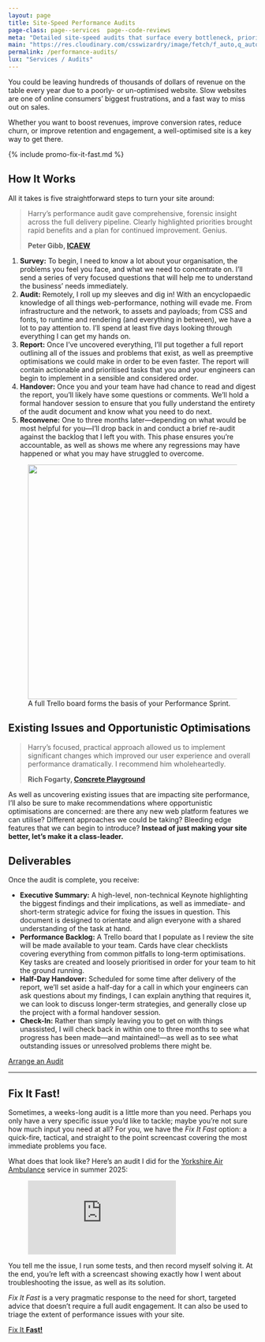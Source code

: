 ```yaml
---
layout: page
title: Site-Speed Performance Audits
page-class: page--services  page--code-reviews
meta: "Detailed site-speed audits that surface every bottleneck, prioritise fixes by ROI, and get you passing Core Web Vitals within weeks—trusted by the BBC and Sky."
main: "https://res.cloudinary.com/csswizardry/image/fetch/f_auto,q_auto/https://csswizardry.com/img/content/audit-trello.png"
permalink: /performance-audits/
lux: "Services / Audits"
---
```


<p><strong id="jsTagline"></strong></p>

<script>
(function(){
  const taglines = ['Your website is slow. I know why.',
                    'I find the problems that the last team couldn’t.',
                    'Your website, but faster.']
  const tagline  = taglines[Math.floor(Math.random() * taglines.length)];
  const taglineElement  = document.getElementById('jsTagline');
  taglineElement.textContent = tagline;
}());
</script>

You could be leaving hundreds of thousands of dollars of revenue on the table
every year due to a poorly- or un-optimised website. Slow websites are one of
online consumers’ biggest frustrations, and a fast way to miss out on sales.

Whether you want to boost revenues, improve conversion rates, reduce churn, or
improve retention and engagement, a well-optimised site is a key way to get
there.

{% include promo-fix-it-fast.md %}

## How It Works

All it takes is five straightforward steps to turn your site around:

<blockquote class="pull-quote  pull-quote--context-alt" id="quote:peter-gibb">
<p>Harry’s performance audit gave comprehensive, forensic insight across the full delivery pipeline. Clearly highlighted priorities brought rapid benefits and a plan for continued improvement. Genius.</p>
<b class="source  pull-quote__source">Peter Gibb, <a href="https://www.icaew.com/">ICAEW</a></b>
</blockquote>

1. **Survey:** To begin, I need to know a lot about your organisation, the
   problems you feel you face, and what we need to concentrate on. I’ll send
   a series of very focused questions that will help me to understand the
   business’ needs immediately.
2. **Audit:** Remotely, I roll up my sleeves and dig in! With an encyclopaedic
   knowledge of all things web-performance, nothing will evade me. From
   infrastructure and the network, to assets and payloads; from CSS and fonts,
   to runtime and rendering (and everything in between), we have a lot to pay
   attention to. I’ll spend at least five days looking through everything I can
   get my hands on.
3. **Report:** Once I’ve uncovered everything, I’ll put together a full report
   outlining all of the issues and problems that exist, as well as preemptive
   optimisations we could make in order to be even faster. The report will
   contain actionable and prioritised tasks that you and your engineers can
   begin to implement in a sensible and considered order.
4. **Handover:** Once you and your team have had chance to read and digest the
   report, you’ll likely have some questions or comments. We’ll hold a formal
   handover session to ensure that you fully understand the entirety of the audit
   document and know what you need to do next.
5. **Reconvene:** One to three months later—depending on what would be most
   helpful for you—I’ll drop back in and conduct a brief re-audit against the
   backlog that I left you with. This phase ensures you’re accountable, as
   well as shows me where any regressions may have happened or what you may have
   struggled to overcome.

<figure>
<img src="{{ site.cloudinary }}/img/content/audit-trello.png" alt="" loading="lazy" width="750" height="476" />
<figcaption>A full Trello board forms the basis of your Performance Sprint.</figcaption>
</figure>

## Existing Issues and Opportunistic Optimisations

<blockquote class="pull-quote  pull-quote--context-alt" id="quote:rich-fogarty">
<p>Harry’s focused, practical approach allowed us to implement significant
changes which improved our user experience and overall performance
dramatically. I recommend him wholeheartedly.</p>
<b class="source  pull-quote__source">Rich Fogarty, <a href="http://concreteplayground.com">Concrete Playground</a></b>
</blockquote>

As well as uncovering existing issues that are impacting site performance, I’ll
also be sure to make recommendations where opportunistic optimisations are
concerned: are there any new web platform features we can utilise? Different
approaches we could be taking? Bleeding edge features that we can begin to
introduce? **Instead of just making your site better, let’s make it
a class-leader.**

## Deliverables

Once the audit is complete, you receive:

* **Executive Summary:** A high-level, non-technical Keynote highlighting the
  biggest findings and their implications, as well as immediate- and short-term
  strategic advice for fixing the issues in question. This document is designed
  to orientate and align everyone with a shared understanding of the task at
  hand.
* **Performance Backlog:** A Trello board that I populate as I review the site
  will be made available to your team. Cards have clear checklists covering
  everything from common pitfalls to long-term optimisations. Key tasks are
  created and loosely prioritised in order for your team to hit the ground
  running.
* **Half-Day Handover:** Scheduled for some time after delivery of the report,
  we’ll set aside a half-day for a call in which your engineers can ask
  questions about my findings, I can explain anything that requires it, we can
  look to discuss longer-term strategies, and generally close up the project
  with a formal handover session.
* **Check-In:** Rather than simply leaving you to get on with things unassisted,
  I will check back in within one to three months to see what progress has been
  made—and maintained!—as well as to see what outstanding issues or unresolved
  problems there might be.

<a href="mailto:csswizardry@gmail.com?subject=Performance%20Audit" class="btn  btn--full">Arrange an Audit</a>

- - -

## Fix It Fast!

Sometimes, a weeks-long audit is a little more than you need. Perhaps you only
have a very specific issue you’d like to tackle; maybe you’re not sure how much
input you need at all? For you, we have the _Fix It Fast_ option: a quick-fire,
tactical, and straight to the point screencast covering the most immediate
problems you face.

What does that look like? Here’s an audit I did for the [Yorkshire Air
Ambulance](https://www.yorkshireairambulance.org.uk/) service in summer 2025:

<figure class="c-video" id="video">
  <iframe class="c-video__media" src="https://www.youtube.com/embed/da7hmM4aYDg?si=R0ra0DunSlCfDNX7" title="YouTube video player" frameborder="0" allow="accelerometer; autoplay; clipboard-write; encrypted-media; gyroscope; picture-in-picture; web-share" referrerpolicy="strict-origin-when-cross-origin" allowfullscreen loading="lazy"></iframe>
</figure>

You tell me the issue, I run some tests, and then record myself solving it. At
the end, you’re left with a screencast showing exactly how I went about
troubleshooting the issue, as well as its solution.

_Fix It Fast_ is a very pragmatic response to the need for short, targeted
advice that doesn’t require a full audit engagement. It can also be used to
triage the extent of performance issues with your site.

<a href="https://calendly.com/csswizardry/ten-minute-teardown" class="btn  btn--full">Fix It <b>Fast!</b></a>
